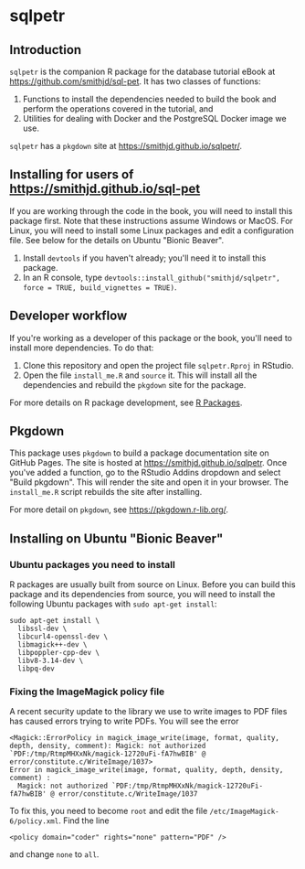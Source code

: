 sqlpetr
================

Introduction
------------

`sqlpetr` is the companion R package for the database tutorial eBook at <https://github.com/smithjd/sql-pet>. It has two classes of functions:

1.  Functions to install the dependencies needed to build the book and perform the operations covered in the tutorial, and
2.  Utilities for dealing with Docker and the PostgreSQL Docker image we use.

`sqlpetr` has a `pkgdown` site at <https://smithjd.github.io/sqlpetr/>.

Installing for users of <https://smithjd.github.io/sql-pet>
-----------------------------------------------------------

If you are working through the code in the book, you will need to install this package first. Note that these instructions assume Windows or MacOS. For Linux, you will need to install some Linux packages and edit a configuration file. See below for the details on Ubuntu "Bionic Beaver".

1.  Install `devtools` if you haven't already; you'll need it to install this package.
2.  In an R console, type `devtools::install_github("smithjd/sqlpetr", force = TRUE, build_vignettes = TRUE)`.

Developer workflow
------------------

If you're working as a developer of this package or the book, you'll need to install more dependencies. To do that:

1.  Clone this repository and open the project file `sqlpetr.Rproj` in RStudio.
2.  Open the file `install_me.R` and `source` it. This will install all the dependencies and rebuild the `pkgdown` site for the package.

For more details on R package development, see [R Packages](http://r-pkgs.had.co.nz/).

Pkgdown
-------

This package uses `pkgdown` to build a package documentation site on GitHub Pages. The site is hosted at <https://smithjd.github.io/sqlpetr>. Once you've added a function, go to the RStudio Addins dropdown and select "Build pkgdown". This will render the site and open it in your browser. The `install_me.R` script rebuilds the site after installing.

For more detail on `pkgdown`, see <https://pkgdown.r-lib.org/>.

Installing on Ubuntu "Bionic Beaver"
------------------------------------

### Ubuntu packages you need to install

R packages are usually built from source on Linux. Before you can build this package and its dependencies from source, you will need to install the following Ubuntu packages with `sudo apt-get install`:

    sudo apt-get install \
      libssl-dev \
      libcurl4-openssl-dev \
      libmagick++-dev \
      libpoppler-cpp-dev \
      libv8-3.14-dev \
      libpq-dev

### Fixing the ImageMagick policy file

A recent security update to the library we use to write images to PDF files has caused errors trying to write PDFs. You will see the error

    <Magick::ErrorPolicy in magick_image_write(image, format, quality, depth, density, comment): Magick: not authorized `PDF:/tmp/RtmpMHXxNk/magick-12720uFi-fA7hwBIB' @ error/constitute.c/WriteImage/1037>
    Error in magick_image_write(image, format, quality, depth, density, comment) : 
      Magick: not authorized `PDF:/tmp/RtmpMHXxNk/magick-12720uFi-fA7hwBIB' @ error/constitute.c/WriteImage/1037

To fix this, you need to become `root` and edit the file `/etc/ImageMagick-6/policy.xml`. Find the line

    <policy domain="coder" rights="none" pattern="PDF" />

and change `none` to `all`.
